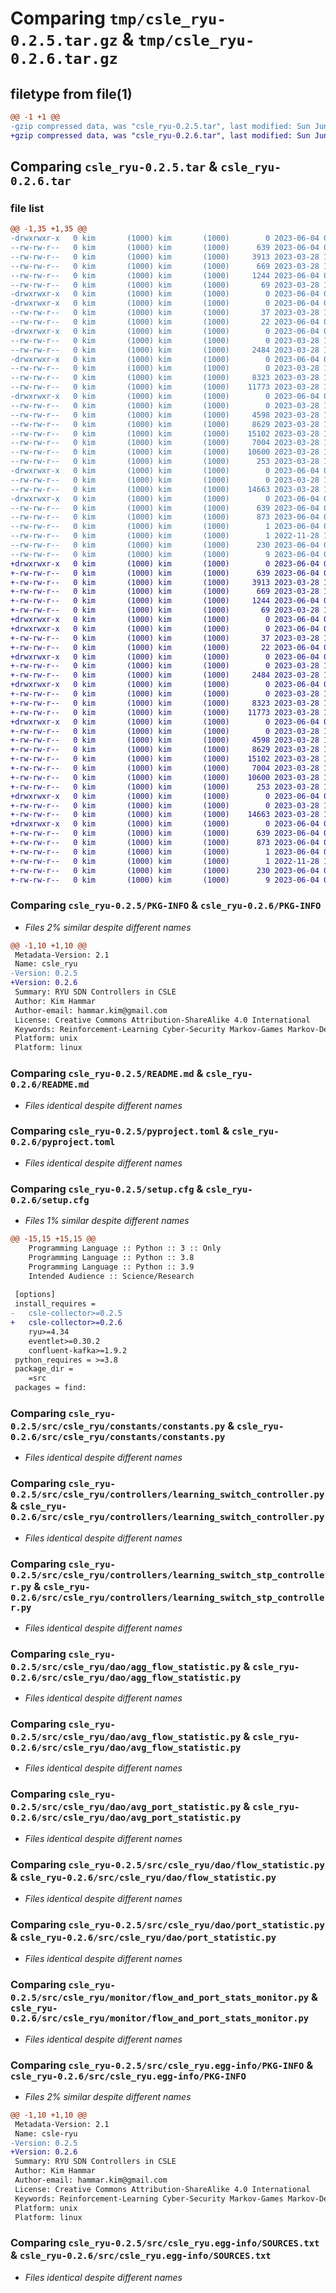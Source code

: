 # Comparing `tmp/csle_ryu-0.2.5.tar.gz` & `tmp/csle_ryu-0.2.6.tar.gz`

## filetype from file(1)

```diff
@@ -1 +1 @@
-gzip compressed data, was "csle_ryu-0.2.5.tar", last modified: Sun Jun  4 07:13:38 2023, max compression
+gzip compressed data, was "csle_ryu-0.2.6.tar", last modified: Sun Jun  4 07:39:16 2023, max compression
```

## Comparing `csle_ryu-0.2.5.tar` & `csle_ryu-0.2.6.tar`

### file list

```diff
@@ -1,35 +1,35 @@
-drwxrwxr-x   0 kim       (1000) kim       (1000)        0 2023-06-04 07:13:38.485390 csle_ryu-0.2.5/
--rw-rw-r--   0 kim       (1000) kim       (1000)      639 2023-06-04 07:13:38.485390 csle_ryu-0.2.5/PKG-INFO
--rw-rw-r--   0 kim       (1000) kim       (1000)     3913 2023-03-28 14:03:22.000000 csle_ryu-0.2.5/README.md
--rw-rw-r--   0 kim       (1000) kim       (1000)      669 2023-03-28 14:03:22.000000 csle_ryu-0.2.5/pyproject.toml
--rw-rw-r--   0 kim       (1000) kim       (1000)     1244 2023-06-04 07:13:38.485390 csle_ryu-0.2.5/setup.cfg
--rw-rw-r--   0 kim       (1000) kim       (1000)       69 2023-03-28 14:03:22.000000 csle_ryu-0.2.5/setup.py
-drwxrwxr-x   0 kim       (1000) kim       (1000)        0 2023-06-04 07:13:38.481390 csle_ryu-0.2.5/src/
-drwxrwxr-x   0 kim       (1000) kim       (1000)        0 2023-06-04 07:13:38.481390 csle_ryu-0.2.5/src/csle_ryu/
--rw-rw-r--   0 kim       (1000) kim       (1000)       37 2023-03-28 14:03:22.000000 csle_ryu-0.2.5/src/csle_ryu/__init__.py
--rw-rw-r--   0 kim       (1000) kim       (1000)       22 2023-06-04 07:13:34.000000 csle_ryu-0.2.5/src/csle_ryu/__version__.py
-drwxrwxr-x   0 kim       (1000) kim       (1000)        0 2023-06-04 07:13:38.481390 csle_ryu-0.2.5/src/csle_ryu/constants/
--rw-rw-r--   0 kim       (1000) kim       (1000)        0 2023-03-28 14:03:22.000000 csle_ryu-0.2.5/src/csle_ryu/constants/__init__.py
--rw-rw-r--   0 kim       (1000) kim       (1000)     2484 2023-03-28 14:03:22.000000 csle_ryu-0.2.5/src/csle_ryu/constants/constants.py
-drwxrwxr-x   0 kim       (1000) kim       (1000)        0 2023-06-04 07:13:38.481390 csle_ryu-0.2.5/src/csle_ryu/controllers/
--rw-rw-r--   0 kim       (1000) kim       (1000)        0 2023-03-28 14:03:22.000000 csle_ryu-0.2.5/src/csle_ryu/controllers/__init__.py
--rw-rw-r--   0 kim       (1000) kim       (1000)     8323 2023-03-28 14:03:22.000000 csle_ryu-0.2.5/src/csle_ryu/controllers/learning_switch_controller.py
--rw-rw-r--   0 kim       (1000) kim       (1000)    11773 2023-03-28 14:03:22.000000 csle_ryu-0.2.5/src/csle_ryu/controllers/learning_switch_stp_controller.py
-drwxrwxr-x   0 kim       (1000) kim       (1000)        0 2023-06-04 07:13:38.485390 csle_ryu-0.2.5/src/csle_ryu/dao/
--rw-rw-r--   0 kim       (1000) kim       (1000)        0 2023-03-28 14:03:22.000000 csle_ryu-0.2.5/src/csle_ryu/dao/__init__.py
--rw-rw-r--   0 kim       (1000) kim       (1000)     4598 2023-03-28 14:03:22.000000 csle_ryu-0.2.5/src/csle_ryu/dao/agg_flow_statistic.py
--rw-rw-r--   0 kim       (1000) kim       (1000)     8629 2023-03-28 14:03:22.000000 csle_ryu-0.2.5/src/csle_ryu/dao/avg_flow_statistic.py
--rw-rw-r--   0 kim       (1000) kim       (1000)    15102 2023-03-28 14:03:22.000000 csle_ryu-0.2.5/src/csle_ryu/dao/avg_port_statistic.py
--rw-rw-r--   0 kim       (1000) kim       (1000)     7004 2023-03-28 14:03:22.000000 csle_ryu-0.2.5/src/csle_ryu/dao/flow_statistic.py
--rw-rw-r--   0 kim       (1000) kim       (1000)    10600 2023-03-28 14:03:22.000000 csle_ryu-0.2.5/src/csle_ryu/dao/port_statistic.py
--rw-rw-r--   0 kim       (1000) kim       (1000)      253 2023-03-28 14:03:22.000000 csle_ryu-0.2.5/src/csle_ryu/dao/ryu_controller_type.py
-drwxrwxr-x   0 kim       (1000) kim       (1000)        0 2023-06-04 07:13:38.485390 csle_ryu-0.2.5/src/csle_ryu/monitor/
--rw-rw-r--   0 kim       (1000) kim       (1000)        0 2023-03-28 14:03:22.000000 csle_ryu-0.2.5/src/csle_ryu/monitor/__init__.py
--rw-rw-r--   0 kim       (1000) kim       (1000)    14663 2023-03-28 14:03:22.000000 csle_ryu-0.2.5/src/csle_ryu/monitor/flow_and_port_stats_monitor.py
-drwxrwxr-x   0 kim       (1000) kim       (1000)        0 2023-06-04 07:13:38.481390 csle_ryu-0.2.5/src/csle_ryu.egg-info/
--rw-rw-r--   0 kim       (1000) kim       (1000)      639 2023-06-04 07:13:38.000000 csle_ryu-0.2.5/src/csle_ryu.egg-info/PKG-INFO
--rw-rw-r--   0 kim       (1000) kim       (1000)      873 2023-06-04 07:13:38.000000 csle_ryu-0.2.5/src/csle_ryu.egg-info/SOURCES.txt
--rw-rw-r--   0 kim       (1000) kim       (1000)        1 2023-06-04 07:13:38.000000 csle_ryu-0.2.5/src/csle_ryu.egg-info/dependency_links.txt
--rw-rw-r--   0 kim       (1000) kim       (1000)        1 2022-11-28 13:35:28.000000 csle_ryu-0.2.5/src/csle_ryu.egg-info/not-zip-safe
--rw-rw-r--   0 kim       (1000) kim       (1000)      230 2023-06-04 07:13:38.000000 csle_ryu-0.2.5/src/csle_ryu.egg-info/requires.txt
--rw-rw-r--   0 kim       (1000) kim       (1000)        9 2023-06-04 07:13:38.000000 csle_ryu-0.2.5/src/csle_ryu.egg-info/top_level.txt
+drwxrwxr-x   0 kim       (1000) kim       (1000)        0 2023-06-04 07:39:16.065703 csle_ryu-0.2.6/
+-rw-rw-r--   0 kim       (1000) kim       (1000)      639 2023-06-04 07:39:16.065703 csle_ryu-0.2.6/PKG-INFO
+-rw-rw-r--   0 kim       (1000) kim       (1000)     3913 2023-03-28 14:03:22.000000 csle_ryu-0.2.6/README.md
+-rw-rw-r--   0 kim       (1000) kim       (1000)      669 2023-03-28 14:03:22.000000 csle_ryu-0.2.6/pyproject.toml
+-rw-rw-r--   0 kim       (1000) kim       (1000)     1244 2023-06-04 07:39:16.065703 csle_ryu-0.2.6/setup.cfg
+-rw-rw-r--   0 kim       (1000) kim       (1000)       69 2023-03-28 14:03:22.000000 csle_ryu-0.2.6/setup.py
+drwxrwxr-x   0 kim       (1000) kim       (1000)        0 2023-06-04 07:39:16.065703 csle_ryu-0.2.6/src/
+drwxrwxr-x   0 kim       (1000) kim       (1000)        0 2023-06-04 07:39:16.065703 csle_ryu-0.2.6/src/csle_ryu/
+-rw-rw-r--   0 kim       (1000) kim       (1000)       37 2023-03-28 14:03:22.000000 csle_ryu-0.2.6/src/csle_ryu/__init__.py
+-rw-rw-r--   0 kim       (1000) kim       (1000)       22 2023-06-04 07:39:12.000000 csle_ryu-0.2.6/src/csle_ryu/__version__.py
+drwxrwxr-x   0 kim       (1000) kim       (1000)        0 2023-06-04 07:39:16.065703 csle_ryu-0.2.6/src/csle_ryu/constants/
+-rw-rw-r--   0 kim       (1000) kim       (1000)        0 2023-03-28 14:03:22.000000 csle_ryu-0.2.6/src/csle_ryu/constants/__init__.py
+-rw-rw-r--   0 kim       (1000) kim       (1000)     2484 2023-03-28 14:03:22.000000 csle_ryu-0.2.6/src/csle_ryu/constants/constants.py
+drwxrwxr-x   0 kim       (1000) kim       (1000)        0 2023-06-04 07:39:16.065703 csle_ryu-0.2.6/src/csle_ryu/controllers/
+-rw-rw-r--   0 kim       (1000) kim       (1000)        0 2023-03-28 14:03:22.000000 csle_ryu-0.2.6/src/csle_ryu/controllers/__init__.py
+-rw-rw-r--   0 kim       (1000) kim       (1000)     8323 2023-03-28 14:03:22.000000 csle_ryu-0.2.6/src/csle_ryu/controllers/learning_switch_controller.py
+-rw-rw-r--   0 kim       (1000) kim       (1000)    11773 2023-03-28 14:03:22.000000 csle_ryu-0.2.6/src/csle_ryu/controllers/learning_switch_stp_controller.py
+drwxrwxr-x   0 kim       (1000) kim       (1000)        0 2023-06-04 07:39:16.065703 csle_ryu-0.2.6/src/csle_ryu/dao/
+-rw-rw-r--   0 kim       (1000) kim       (1000)        0 2023-03-28 14:03:22.000000 csle_ryu-0.2.6/src/csle_ryu/dao/__init__.py
+-rw-rw-r--   0 kim       (1000) kim       (1000)     4598 2023-03-28 14:03:22.000000 csle_ryu-0.2.6/src/csle_ryu/dao/agg_flow_statistic.py
+-rw-rw-r--   0 kim       (1000) kim       (1000)     8629 2023-03-28 14:03:22.000000 csle_ryu-0.2.6/src/csle_ryu/dao/avg_flow_statistic.py
+-rw-rw-r--   0 kim       (1000) kim       (1000)    15102 2023-03-28 14:03:22.000000 csle_ryu-0.2.6/src/csle_ryu/dao/avg_port_statistic.py
+-rw-rw-r--   0 kim       (1000) kim       (1000)     7004 2023-03-28 14:03:22.000000 csle_ryu-0.2.6/src/csle_ryu/dao/flow_statistic.py
+-rw-rw-r--   0 kim       (1000) kim       (1000)    10600 2023-03-28 14:03:22.000000 csle_ryu-0.2.6/src/csle_ryu/dao/port_statistic.py
+-rw-rw-r--   0 kim       (1000) kim       (1000)      253 2023-03-28 14:03:22.000000 csle_ryu-0.2.6/src/csle_ryu/dao/ryu_controller_type.py
+drwxrwxr-x   0 kim       (1000) kim       (1000)        0 2023-06-04 07:39:16.065703 csle_ryu-0.2.6/src/csle_ryu/monitor/
+-rw-rw-r--   0 kim       (1000) kim       (1000)        0 2023-03-28 14:03:22.000000 csle_ryu-0.2.6/src/csle_ryu/monitor/__init__.py
+-rw-rw-r--   0 kim       (1000) kim       (1000)    14663 2023-03-28 14:03:22.000000 csle_ryu-0.2.6/src/csle_ryu/monitor/flow_and_port_stats_monitor.py
+drwxrwxr-x   0 kim       (1000) kim       (1000)        0 2023-06-04 07:39:16.065703 csle_ryu-0.2.6/src/csle_ryu.egg-info/
+-rw-rw-r--   0 kim       (1000) kim       (1000)      639 2023-06-04 07:39:15.000000 csle_ryu-0.2.6/src/csle_ryu.egg-info/PKG-INFO
+-rw-rw-r--   0 kim       (1000) kim       (1000)      873 2023-06-04 07:39:16.000000 csle_ryu-0.2.6/src/csle_ryu.egg-info/SOURCES.txt
+-rw-rw-r--   0 kim       (1000) kim       (1000)        1 2023-06-04 07:39:15.000000 csle_ryu-0.2.6/src/csle_ryu.egg-info/dependency_links.txt
+-rw-rw-r--   0 kim       (1000) kim       (1000)        1 2022-11-28 13:35:28.000000 csle_ryu-0.2.6/src/csle_ryu.egg-info/not-zip-safe
+-rw-rw-r--   0 kim       (1000) kim       (1000)      230 2023-06-04 07:39:15.000000 csle_ryu-0.2.6/src/csle_ryu.egg-info/requires.txt
+-rw-rw-r--   0 kim       (1000) kim       (1000)        9 2023-06-04 07:39:16.000000 csle_ryu-0.2.6/src/csle_ryu.egg-info/top_level.txt
```

### Comparing `csle_ryu-0.2.5/PKG-INFO` & `csle_ryu-0.2.6/PKG-INFO`

 * *Files 2% similar despite different names*

```diff
@@ -1,10 +1,10 @@
 Metadata-Version: 2.1
 Name: csle_ryu
-Version: 0.2.5
+Version: 0.2.6
 Summary: RYU SDN Controllers in CSLE
 Author: Kim Hammar
 Author-email: hammar.kim@gmail.com
 License: Creative Commons Attribution-ShareAlike 4.0 International
 Keywords: Reinforcement-Learning Cyber-Security Markov-Games Markov-Decision-Processes
 Platform: unix
 Platform: linux
```

### Comparing `csle_ryu-0.2.5/README.md` & `csle_ryu-0.2.6/README.md`

 * *Files identical despite different names*

### Comparing `csle_ryu-0.2.5/pyproject.toml` & `csle_ryu-0.2.6/pyproject.toml`

 * *Files identical despite different names*

### Comparing `csle_ryu-0.2.5/setup.cfg` & `csle_ryu-0.2.6/setup.cfg`

 * *Files 1% similar despite different names*

```diff
@@ -15,15 +15,15 @@
 	Programming Language :: Python :: 3 :: Only
 	Programming Language :: Python :: 3.8
 	Programming Language :: Python :: 3.9
 	Intended Audience :: Science/Research
 
 [options]
 install_requires = 
-	csle-collector>=0.2.5
+	csle-collector>=0.2.6
 	ryu>=4.34
 	eventlet>=0.30.2
 	confluent-kafka>=1.9.2
 python_requires = >=3.8
 package_dir = 
 	=src
 packages = find:
```

### Comparing `csle_ryu-0.2.5/src/csle_ryu/constants/constants.py` & `csle_ryu-0.2.6/src/csle_ryu/constants/constants.py`

 * *Files identical despite different names*

### Comparing `csle_ryu-0.2.5/src/csle_ryu/controllers/learning_switch_controller.py` & `csle_ryu-0.2.6/src/csle_ryu/controllers/learning_switch_controller.py`

 * *Files identical despite different names*

### Comparing `csle_ryu-0.2.5/src/csle_ryu/controllers/learning_switch_stp_controller.py` & `csle_ryu-0.2.6/src/csle_ryu/controllers/learning_switch_stp_controller.py`

 * *Files identical despite different names*

### Comparing `csle_ryu-0.2.5/src/csle_ryu/dao/agg_flow_statistic.py` & `csle_ryu-0.2.6/src/csle_ryu/dao/agg_flow_statistic.py`

 * *Files identical despite different names*

### Comparing `csle_ryu-0.2.5/src/csle_ryu/dao/avg_flow_statistic.py` & `csle_ryu-0.2.6/src/csle_ryu/dao/avg_flow_statistic.py`

 * *Files identical despite different names*

### Comparing `csle_ryu-0.2.5/src/csle_ryu/dao/avg_port_statistic.py` & `csle_ryu-0.2.6/src/csle_ryu/dao/avg_port_statistic.py`

 * *Files identical despite different names*

### Comparing `csle_ryu-0.2.5/src/csle_ryu/dao/flow_statistic.py` & `csle_ryu-0.2.6/src/csle_ryu/dao/flow_statistic.py`

 * *Files identical despite different names*

### Comparing `csle_ryu-0.2.5/src/csle_ryu/dao/port_statistic.py` & `csle_ryu-0.2.6/src/csle_ryu/dao/port_statistic.py`

 * *Files identical despite different names*

### Comparing `csle_ryu-0.2.5/src/csle_ryu/monitor/flow_and_port_stats_monitor.py` & `csle_ryu-0.2.6/src/csle_ryu/monitor/flow_and_port_stats_monitor.py`

 * *Files identical despite different names*

### Comparing `csle_ryu-0.2.5/src/csle_ryu.egg-info/PKG-INFO` & `csle_ryu-0.2.6/src/csle_ryu.egg-info/PKG-INFO`

 * *Files 2% similar despite different names*

```diff
@@ -1,10 +1,10 @@
 Metadata-Version: 2.1
 Name: csle-ryu
-Version: 0.2.5
+Version: 0.2.6
 Summary: RYU SDN Controllers in CSLE
 Author: Kim Hammar
 Author-email: hammar.kim@gmail.com
 License: Creative Commons Attribution-ShareAlike 4.0 International
 Keywords: Reinforcement-Learning Cyber-Security Markov-Games Markov-Decision-Processes
 Platform: unix
 Platform: linux
```

### Comparing `csle_ryu-0.2.5/src/csle_ryu.egg-info/SOURCES.txt` & `csle_ryu-0.2.6/src/csle_ryu.egg-info/SOURCES.txt`

 * *Files identical despite different names*

